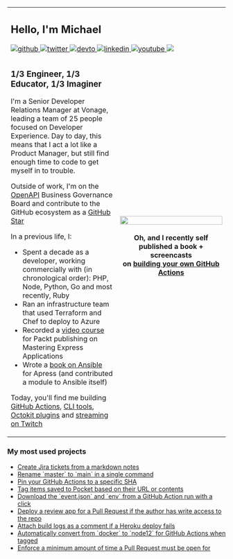 <table>
<tr><td colspan="2">
<h2>Hello, I'm Michael </h2> 
  
<a href="https://github.com/mheap" target="_blank">
  <img src=https://img.shields.io/badge/github-%2324292e.svg?&style=for-the-badge&logo=github&logoColor=white alt=github style="margin-bottom: 5px;" />
</a>
<a href="https://twitter.com/mheap" target="_blank">
  <img src=https://img.shields.io/badge/twitter-%2300acee.svg?&style=for-the-badge&logo=twitter&logoColor=white alt=twitter style="margin-bottom: 5px;" />
</a>
<a href="https://dev.to/mheap" target="_blank">
  <img src=https://img.shields.io/badge/dev.to-%2308090A.svg?&style=for-the-badge&logo=dev.to&logoColor=white alt=devto style="margin-bottom: 5px;" />
</a>
<a href="https://linkedin.com/in/mheap" target="_blank">
  <img src=https://img.shields.io/badge/linkedin-%231E77B5.svg?&style=for-the-badge&logo=linkedin&logoColor=white alt=linkedin style="margin-bottom: 5px;" />
</a>
<a href="https://www.youtube.com/channel/UCOVosnO3W58YYJH4pH8tc4g" target="_blank">
  <img src=https://img.shields.io/badge/youtube-%23EE4831.svg?&style=for-the-badge&logo=youtube&logoColor=white alt=youtube style="margin-bottom: 5px;" />
</a>  
<a href="https://www.twitch.tv/buildwithmheap" target="_blank">
	<img src="https://img.shields.io/badge/twitch%20-%239146FF.svg?&style=for-the-badge&logo=Twitch&logoColor=white"/>
</a>  
</td></tr>



<tr>
<td width="50%">
<h3>1/3 Engineer, 1/3 Educator, 1/3 Imaginer</h3>

I'm a Senior Developer Relations Manager at Vonage, leading a team of 25 people focused on Developer Experience. Day to day, this means that I act a lot like a Product Manager, but still find enough time to code to get myself in to trouble.

Outside of work, I'm on the [OpenAPI](https://www.openapis.org/) Business Governance Board and contribute to the GitHub ecosystem as a [GitHub Star](https://stars.github.com/profiles/mheap/)

In a previous life, I:

* Spent a decade as a developer, working commercially with (in chronological order): PHP, Node, Python, Go and most recently, Ruby
* Ran an infrastructure team that used Terraform and Chef to deploy to Azure
* Recorded a [video course](https://www.packtpub.com/product/mastering-express-web-application-development-video/9781783554317) for Packt publishing on Mastering Express Applications
* Wrote a [book on Ansible](https://www.apress.com/gp/book/9781484216606) for Apress (and contributed a module to Ansible itself)

Today, you'll find me building [GitHub Actions](https://github.com/marketplace?type=actions&query=mheap), [CLI tools](https://github.com/search?q=topic%3Acli+user%3Amheap&type=source), [Octokit plugins](https://github.com/search?q=topic%3Aoctokit-plugin+user%3Amheap&type=source) and [streaming on Twitch](https://www.twitch.tv/buildwithmheap)

</td>

<td style="border:0" width="50%">
<div align="center">
<a href="https://actionsbook.com?utm_source=github&utm_campaign=readme">
<img src="https://actionsbook.com/static/d18a1e980e7a395903a0d95d0b072b96/630fb/book.png" align="center" style="width: 100%" />
</a>
<br />
<br />
<strong>Oh, and I recently self published a book + screencasts<br />on <a target="_blank" href="https://actionsbook.com?utm_source=github&utm_campaign=readme">building your own GitHub Actions</a></strong>
</div>  
</td>
</tr>
</table>

	
<h3>My most used projects</h3>

<ul>
  <li><a href="https://github.com/mheap/markdown-to-jira">Create Jira tickets from a markdown notes</a></li>
  <li><a href="https://github.com/mheap/github-default-branch">Rename `master` to `main` in a single command</a></li>
  <li><a href="https://github.com/mheap/pin-github-action">Pin your GitHub Actions to a specific SHA</a></li>
  <li><a href="https://github.com/mheap/pocket-tagger-cli">Tag items saved to Pocket based on their URL or contents</a></li>	
  <li><a href="https://github.com/mheap/debug-artifact">Download the `event.json` and `env` from a GitHub Action run with a click</a></li>	
  <li><a href="https://github.com/mheap/github-action-pr-heroku-review-app">Deploy a review app for a Pull Request if the author has write access to the repo</a>   <li><a href="https://github.com/mheap/github-action-heroku-logs">Attach build logs as a comment if a Heroku deploy fails</a>  
  <li><a href="https://github.com/mheap/github-action-auto-compile-node">Automatically convert from `docker` to `node12` for GitHub Actions when tagged</a></li>
  <li><a href="https://github.com/mheap/github-action-hold-your-horses">Enforce a minimum amount of time a Pull Request must be open for</a></li>	
</ul>
